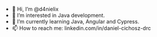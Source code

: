 - 👋 Hi, I’m @d4nielix
- 👀 I’m interested in Java development.
- 🌱 I’m currently learning Java, Angular and Cypress.
- 📫 How to reach me: linkedin.com/in/daniel-cichosz-drc

<!---
d4nielix/d4nielix is a ✨ special ✨ repository because its `README.md` (this file) appears on your GitHub profile.
You can click the Preview link to take a look at your changes.
--->
